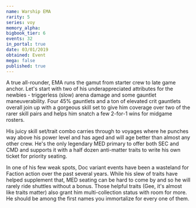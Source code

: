 ```yaml
---
name: Warship EMA
rarity: 5
series: voy
memory_alpha:
bigbook_tier: 6
events: 32
in_portal: true
date: 03/01/2019
obtained: Event
mega: false
published: true
---
```


A true all-rounder, EMA runs the gamut from starter crew to late game anchor. Let's start with two of his underappreciated attributes for the newbies - triggerless (slow) arena damage and some gauntlet maneuverability. Four 45% gauntlets and a ton of elevated crit gauntlets overall join up with a gorgeous skill set to give him coverage over two of the rarer skill pairs and helps him snatch a few 2-for-1 wins for midgame rosters.

His juicy skill set/trait combo carries through to voyages where he punches way above his power level and has aged and will age better than almost any other crew. He's the only legendary MED primary to offer both SEC and CMD and supports it with a half dozen anti-matter traits to write his own ticket for priority seating.

In one of his few weak spots, Doc variant events have been a wasteland for Faction action over the past several years. While his slew of traits have helped supplement that, MED seating can be hard to come by and so he will rarely ride shuttles without a bonus. Those helpful traits (Gee, it's almost like traits matter) also grant him multi-collection status with room for more. He should be among the first names you immortalize for every one of them.
